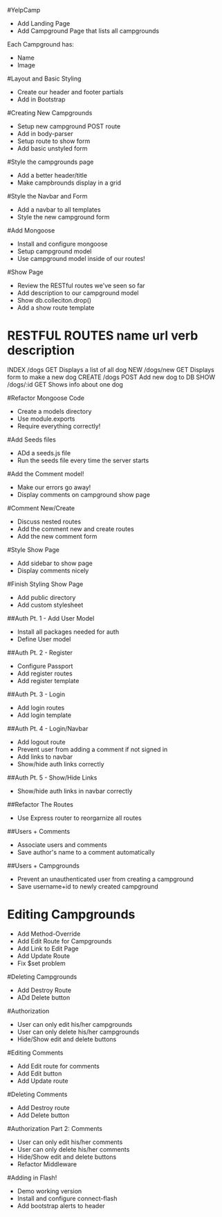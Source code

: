 #YelpCamp

* Add Landing Page
* Add Campground Page that lists all campgrounds

Each Campground has:
* Name
* Image

#Layout and Basic Styling
* Create our header and footer partials
* Add in Bootstrap

#Creating New Campgrounds
* Setup new campground POST route
* Add in body-parser
* Setup route to show form
* Add basic unstyled form

#Style the campgrounds page
* Add a better header/title
* Make campbrounds display in a grid

#Style the Navbar and Form 
* Add a navbar to all templates
* Style the new campground form

#Add Mongoose
* Install and configure mongoose
* Setup campground model
* Use campground model inside of our routes!

#Show Page
* Review the RESTful routes we've seen so far
* Add description to our campground model
* Show db.colleciton.drop()
* Add a show route template

RESTFUL ROUTES
name     url        verb    description
=============================================
INDEX   /dogs       GET     Displays a list of all dog
NEW     /dogs/new   GET     Displays form to make a new dog
CREATE  /dogs       POST    Add new dog to DB
SHOW    /dogs/:id   GET     Shows info about one dog

#Refactor Mongoose Code
* Create a models directory
* Use module.exports
* Require everything correctly!

#Add Seeds files
* ADd a seeds.js file
* Run the seeds file every time the server starts

#Add the Comment model!
* Make our errors go away!
* Display comments on campground show page

#Comment New/Create
* Discuss nested routes
* Add the comment new and create routes
* Add the new comment form

#Style Show Page
* Add sidebar to show page
* Display comments nicely

#Finish Styling Show Page
* Add public directory
* Add custom stylesheet

##Auth Pt. 1 - Add User Model
* Install all packages needed for auth
* Define User model

##Auth Pt. 2 - Register
* Configure Passport
* Add register routes
* Add register template

##Auth Pt. 3 - Login
* Add login routes
* Add login template

##Auth Pt. 4 - Login/Navbar
* Add logout route
* Prevent user from adding a comment if not signed in
* Add links to navbar
* Show/hide auth links correctly

##Auth Pt. 5 - Show/Hide Links
* Show/hide auth links in navbar correctly

##Refactor The Routes
* Use Express router to reorgarnize all routes

##Users + Comments
* Associate users and comments
* Save author's name to a comment automatically

##Users + Campgrounds
* Prevent an unauthenticated user from creating a campground
* Save username+id to newly created campground

# Editing Campgrounds
* Add Method-Override
* Add Edit Route for Campgrounds
* Add Link to Edit Page
* Add Update Route
* Fix $set problem

#Deleting Campgrounds
* Add Destroy Route
* ADd Delete button

#Authorization
* User can only edit his/her campgrounds
* User can only delete his/her campgrounds
* Hide/Show edit and delete buttons

#Editing Comments
* Add Edit route for comments
* Add Edit button
* Add Update route

#Deleting Comments
* Add Destroy route
* Add Delete button

#Authorization Part 2: Comments
* User can only edit his/her comments
* User can only delete his/her comments
* Hide/Show edit and delete buttons
* Refactor Middleware

#Adding in Flash!
* Demo working version
* Install and configure connect-flash
* Add bootstrap alerts to header
